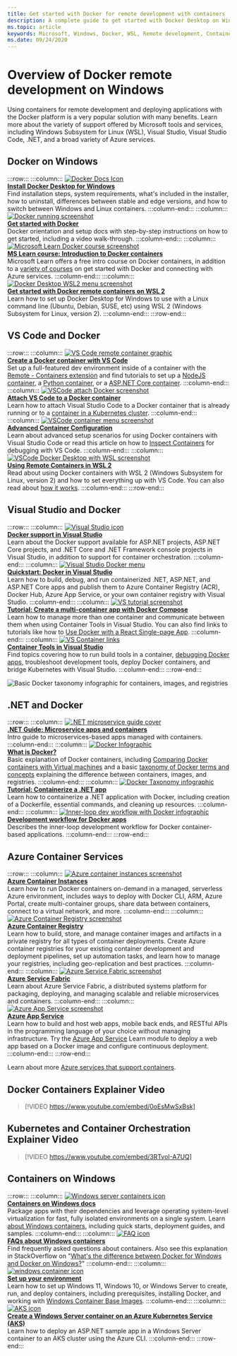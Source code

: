 ```yaml
---
title: Get started with Docker for remote development with containers
description: A complete guide to get started with Docker Desktop on Windows or WSL. Including support offered by Microsoft and variety of Azure services.
ms.topic: article
keywords: Microsoft, Windows, Docker, WSL, Remote development, Containers, Docker Desktop, Windows vs WSL
ms.date: 09/24/2020
---
```


# Overview of Docker remote development on Windows

Using containers for remote development and deploying applications with the Docker platform is a very popular solution with many benefits. Learn more about the variety of support offered by Microsoft tools and services, including Windows Subsystem for Linux (WSL), Visual Studio, Visual Studio Code, .NET, and a broad variety of Azure services.

## Docker on Windows 

:::row:::
    :::column:::
       [![Docker Docs Icon](../../images/docker-docs-icon.png)](https://docs.docker.com/docker-for-windows/install/)<br>
        **[Install Docker Desktop for Windows](https://docs.docker.com/docker-for-windows/install/)**<br>
        Find installation steps, system requirements, what's included in the installer, how to uninstall, differences between stable and edge versions, and how to switch between Windows and Linux containers.
    :::column-end:::
    :::column:::
       [![Docker running screenshot](../../images/docker-running-screenshot.png)](https://docs.docker.com/get-started/)<br>
        **[Get started with Docker](https://docs.docker.com/get-started/)**<br>
        Docker orientation and setup docs with step-by-step instructions on how to get started, including a video walk-through.
    :::column-end:::
    :::column:::
       [![Microsoft Learn Docker course screenshot](../../images/docker-learn-course.png)](/training/modules/intro-to-docker-containers/)<br>
        **[MS Learn course: Introduction to Docker containers](/training/modules/intro-to-docker-containers/)**<br>
        Microsoft Learn offers a free intro course on Docker containers, in addition to a [variety of courses](/training/browse/?terms=docker) on get started with Docker and connecting with Azure services.
    :::column-end:::
    :::column:::
       [![Docker Desktop WSL2 menu screenshot](../../images/docker-wsl2.png)](/windows/wsl/tutorials/wsl-containers)<br>
        **[Get started with Docker remote containers on WSL 2](/windows/wsl/tutorials/wsl-containers)**<br>
        Learn how to set up Docker Desktop for Windows to use with a Linux command line (Ubuntu, Debian, SUSE, etc) using WSL 2 (Windows Subsystem for Linux, version 2).
    :::column-end:::
:::row-end:::

## VS Code and Docker

:::row:::
    :::column:::
       [![VS Code remote container graphic](../../images/vscode-remote-containers.png)](https://code.visualstudio.com/docs/remote/create-dev-container)<br>
        **[Create a Docker container with VS Code](https://code.visualstudio.com/docs/remote/containers-tutorial)**<br>
        Set up a full-featured dev environment inside of a container with the [Remote - Containers extension](https://marketplace.visualstudio.com/items?itemName=ms-vscode-remote.remote-containers) and find tutorials to set up a [NodeJS container](https://code.visualstudio.com/docs/containers/quickstart-node), a [Python container](https://code.visualstudio.com/docs/containers/quickstart-python), or a [ASP.NET Core container](https://code.visualstudio.com/docs/containers/quickstart-aspnet-core).
    :::column-end:::
    :::column:::
       [![VSCode attach Docker screenshot](../../images/vscode-attach-docker.png)](https://code.visualstudio.com/docs/remote/attach-container)<br>
        **[Attach VS Code to a Docker container](https://code.visualstudio.com/docs/remote/attach-container)**<br>
        Learn how to attach Visual Studio Code to a Docker container that is already running or to a [container in a Kubernetes cluster](https://code.visualstudio.com/docs/remote/attach-container#_attach-to-a-container-in-a-kubernetes-cluster).
    :::column-end:::
    :::column:::
       [![VSCode container menu screenshot](../../images/vscode-advanced-docker.png)](https://code.visualstudio.com/docs/remote/containers-advanced)<br>
        **[Advanced Container Configuration](https://code.visualstudio.com/docs/remote/containers-advanced)**<br>
        Learn about advanced setup scenarios for using Docker containers with Visual Studio Code or read this article on how to [Inspect Containers](https://code.visualstudio.com/blogs/2019/10/31/inspecting-containers) for debugging with VS Code.
    :::column-end:::
    :::column:::
       [![VSCode Docker Desktop with WSL screenshot](../../images/vscode-docker-wsl.png)](https://code.visualstudio.com/blogs/2020/07/01/containers-wsl)<br>
        **[Using Remote Containers in WSL 2](https://code.visualstudio.com/blogs/2020/07/01/containers-wsl)**<br>
        Read about using Docker containers with WSL 2 (Windows Subsystem for Linux, version 2) and how to set everything up with VS Code. You can also read about [how it works](https://code.visualstudio.com/blogs/2020/03/02/docker-in-wsl2#_how-it-works).
    :::column-end:::
:::row-end:::

## Visual Studio and Docker

:::row:::
    :::column:::
       [![Visual Studio icon](../../images/visualstudio.png)](/visualstudio/containers/overview#docker-support-in-visual-studio-1)<br>
        **[Docker support in Visual Studio](/visualstudio/containers/overview#docker-support-in-visual-studio-1)**<br>
        Learn about the Docker support available for ASP.NET projects, ASP.NET Core projects, and .NET Core and .NET Framework console projects in Visual Studio, in addition to support for container orchestration.
    :::column-end:::
    :::column:::
       [![Visual Studio Docker menu](../../images/visualstudio-docker-menu.png)](/visualstudio/containers/container-tools)<br>
        **[Quickstart: Docker in Visual Studio](/visualstudio/containers/container-tools)**<br>
        Learn how to build, debug, and run containerized .NET, ASP.NET, and ASP.NET Core apps and publish them to Azure Container Registry (ACR), Docker Hub, Azure App Service, or your own container registry with Visual Studio.
    :::column-end:::
    :::column:::
       [![VS tutorial screenshot](../../images/visualstudio-tutorial.png)](/visualstudio/containers/tutorial-multicontainer)<br>
        **[Tutorial: Create a multi-container app with Docker Compose](/visualstudio/containers/tutorial-multicontainer)**<br>
        Learn how to manage more than one container and communicate between them when using Container Tools in Visual Studio. You can also find links to tutorials like how to [Use Docker with a React Single-page App](/visualstudio/containers/container-tools-react).
    :::column-end:::
    :::column:::
       [![VS Container links](../../images/visualstudio-container-links.png)](/visualstudio/containers)<br>
        **[Container Tools in Visual Studio](/visualstudio/containers)**<br>
        Find topics covering how to run build tools in a container, [debugging Docker apps](/visualstudio/containers/edit-and-refresh), troubleshoot development tools, deploy Docker containers, and bridge Kubernetes with Visual Studio.
    :::column-end:::
:::row-end:::

![Basic Docker taxonomy infographic for containers, images, and registries](../../images/taxonomy-of-docker-terms-and-concepts.png)

## .NET and Docker

:::row:::
    :::column:::
       [![.NET microservice guide cover](../../images/dotnet-microservice-guide.png)](/dotnet/architecture/microservices/)<br>
        **[.NET Guide: Microservice apps and containers](/dotnet/architecture/microservices/)**<br>
        Intro guide to microservices-based apps managed with containers.
    :::column-end:::
    :::column:::
       [![Docker Infographic](../../images/dotnet-docker-infographic.png)](/dotnet/architecture/microservices/container-docker-introduction/docker-defined)<br>
        **[What is Docker?](/dotnet/architecture/microservices/container-docker-introduction/docker-defined)**<br>
        Basic explanation of Docker containers, including [Comparing Docker containers with Virtual machines](/dotnet/architecture/microservices/container-docker-introduction/docker-defined#comparing-docker-containers-with-virtual-machines) and a basic [taxonomy of Docker terms and concepts](/dotnet/architecture/microservices/container-docker-introduction/docker-containers-images-registries) explaining the difference between containers, images, and registries.
    :::column-end:::
    :::column:::
       [![Docker Taxonomy infographic](../../images/taxonomy-of-docker-terms-and-concepts.png)](/dotnet/core/docker/build-container?tabs=windows)<br>
        **[Tutorial: Containerize a .NET app](/dotnet/core/docker/build-container?tabs=windows)**<br>
        Learn how to containerize a .NET application with Docker, including creation of a Dockerfile, essential commands, and cleaning up resources.
    :::column-end:::
    :::column:::
       [![Inner-loop dev workflow with Docker infographic](../../images/dotnet-docker-workflow.png)](/dotnet/architecture/microservices/docker-application-development-process/docker-app-development-workflow)<br>
        **[Development workflow for Docker apps](/dotnet/architecture/microservices/docker-application-development-process/docker-app-development-workflow)**<br>
        Describes the inner-loop development workflow for Docker container-based applications.
    :::column-end:::
:::row-end:::

## Azure Container Services

:::row:::
    :::column:::
       [![Azure container instances screenshot](../../images/azure-container-instances.png)](/azure/container-instances/)<br>
        **[Azure Container Instances](/azure/container-instances/)**<br>
        Learn how to run Docker containers on-demand in a managed, serverless Azure environment, includes ways to deploy with Docker CLI, ARM, Azure Portal, create multi-container groups, share data between containers, connect to a virtual network, and more.
    :::column-end:::
    :::column:::
       [![Azure Container Registry screenshot](../../images/azure-container-registry-icon.png)](/azure/container-registry)<br>
        **[Azure Container Registry](/azure/container-registry)**<br>
        Learn how to build, store, and manage container images and artifacts in a private registry for all types of container deployments. Create Azure container registries for your existing container development and deployment pipelines, set up automation tasks, and learn how to manage your registries, including geo-replication and best practices.
    :::column-end:::
    :::column:::
       [![Azure Service Fabric screenshot](../../images/azure-service-fabric.png)](/azure/service-fabric)<br>
        **[Azure Service Fabric](/azure/service-fabric)**<br>
        Learn about Azure Service Fabric, a distributed systems platform for packaging, deploying, and managing scalable and reliable microservices and containers.
    :::column-end:::
    :::column:::
       [![Azure App Service screenshot](../../images/azure-app-service.png)](/azure/app-service)<br>
        **[Azure App Service](/azure/app-service)**<br>
        Learn how to build and host web apps, mobile back ends, and RESTful APIs in the programming language of your choice without managing infrastructure. Try the [Azure App Service](/training/modules/deploy-run-container-app-service) Learn module to deploy a web app based on a Docker image and configure continuous deployment.
    :::column-end:::
:::row-end:::

Learn about more [Azure services that support containers](https://azure.microsoft.com/overview/containers/).

## Docker Containers Explainer Video

> [!VIDEO https://www.youtube.com/embed/0oEsMwSxBsk]

## Kubernetes and Container Orchestration Explainer Video

> [!VIDEO https://www.youtube.com/embed/3RTvoI-A7UQ]

## Containers on Windows

:::row:::
    :::column:::
       [![Windows server containers icon](../../images/windows-server-containers.png)](/virtualization/windowscontainers)<br>
        **[Containers on Windows docs](/virtualization/windowscontainers)**<br>
        Package apps with their dependencies and leverage operating system-level virtualization for fast, fully isolated environments on a single system. Learn [about Windows containers](/virtualization/windowscontainers/about), including quick starts, deployment guides, and samples.
    :::column-end:::
    :::column:::
       [![FAQ icon](../../images/faq.png)](/virtualization/windowscontainers/about/faq)<br>
        **[FAQs about Windows containers](/virtualization/windowscontainers/about/faq)**<br>
        Find frequently asked questions about containers. Also see this explanation in StackOverflow on "[What's the difference between Docker for Windows and Docker on Windows?](https://stackoverflow.com/questions/38464724/whats-the-difference-between-docker-for-windows-and-docker-on-windows/40320748)"
    :::column-end:::
    :::column:::
       [![windows container icon](../../images/windows-container.png)](/virtualization/windowscontainers/quick-start/set-up-environment?tabs=Windows-10-Client)<br>
        **[Set up your environment](/virtualization/windowscontainers/quick-start/set-up-environment?tabs=Windows-10-Client)**<br>
        Learn how to set up Windows 11, Windows 10, or Windows Server to create, run, and deploy containers, including prerequisites, installing Docker, and working with [Windows Container Base Images](/virtualization/windowscontainers/manage-containers/container-base-images).
    :::column-end:::
    :::column:::
       [![AKS icon](../../images/kubernettes.png)](/azure/aks/windows-container-cli)<br>
        **[Create a Windows Server container on an Azure Kubernetes Service (AKS)](/azure/aks/windows-container-cli)**<br>
        Learn how to deploy an ASP.NET sample app in a Windows Server container to an AKS cluster using the Azure CLI.
    :::column-end:::
:::row-end:::
